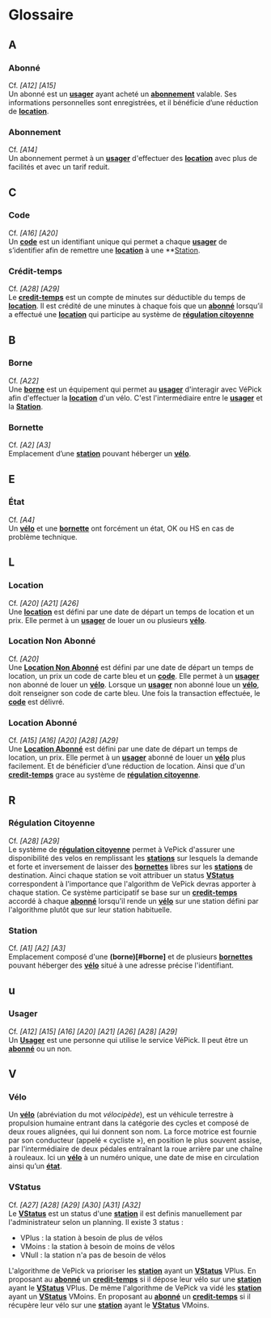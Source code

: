 # Glossaire

## A
### Abonné
Cf. *[A12] [A15]*\
Un abonné est un **[usager](#Usager)** ayant acheté un **[abonnement](#Abonnement)** valable. Ses informations personnelles sont 
enregistrées, et il bénéficie d’une réduction de **[location](#location)**.

### Abonnement
Cf. *[A14]*\
Un abonnement permet à un **[usager](#Usager)** d'effectuer des **[location](#location)** avec plus de facilités et 
avec un tarif reduit.

## C
### Code 
Cf. *[A16] [A20]*\
Un **[code](#Code)** est un identifiant unique qui permet a chaque **[usager](#Usager)** de s’identifier afin de
remettre une **[location](#Location)** à une **[Station](#Station).

### Crédit-temps
Cf. *[A28] [A29]*\
Le **[credit-temps](#Crédit-temps)** est un compte de minutes sur déductible du temps de **[location](#Location)**.
Il est crédité de une minutes à chaque fois que un **[abonné](#Abonné)** lorsqu’il a effectué 
une **[location](#Location)** qui participe au système de **[régulation citoyenne](#régulation-citoyenne)**

## B
### Borne
Cf. *[A22]*\
Une **[borne](#Borne)** est un équipement qui permet au **[usager](#Usager)** d'interagir avec VéPick afin d'effectuer
la **[location](#Location)** d'un vélo. C'est l'intermédiaire entre le **[usager](#Usager)** et la **[Station](#Station)**.

### Bornette
Cf. *[A2] [A3]*\
Emplacement d’une **[station](#Station)** pouvant héberger un **[vélo](#Vélo)**.

## E
### État
Cf. *[A4]*\
Un **[vélo](#Vélo)** et une **[bornette](#bornette)** ont forcément un état, OK ou HS en cas de problème technique.

## L
### Location
Cf. *[A20] [A21] [A26]*\
Une **[location](#location)** est défini par une date de départ un temps de location et un prix. 
Elle permet à un **[usager](#Usager)** de louer un ou plusieurs **[vélo](#Vélo)**.

### Location Non Abonné
Cf. *[A20]*\
Une **[Location Non Abonné](#Location-Non-Abonné)** est défini par une date de départ un temps de location, 
un prix un code de carte bleu et un **[code](#code)**. Elle permet à un **[usager](#Usager)** non abonné
de louer un **[vélo](#Vélo)**. Lorsque un **[usager](#Usager)** non abonné loue un **[vélo](#Vélo)**, doit renseigner
son code de carte bleu. Une fois la transaction effectuée, le **[code](#code)** est délivré.

### Location Abonné
Cf. *[A15] [A16] [A20] [A28] [A29]*\
Une **[Location Abonné](#Location-Abonné)** est défini par une date de départ un temps de location, un prix. 
Elle permet à un **[usager](#Usager)** abonné de louer un **[vélo](#Vélo)** plus facilement. 
Et de bénéficier d’une réduction de location. Ainsi que d'un **[credit-temps](#Crédit-temps)** grace au système de **[régulation citoyenne](#régulation-citoyenne)**.

## R
### Régulation Citoyenne
Cf. *[A28] [A29]*\
Le système de **[régulation citoyenne](#régulation-citoyenne)** permet à VePick d'assurer une disponibilité des velos 
en remplissant les **[stations](#Station)** sur lesquels la demande et forte et inversement de laisser 
des **[bornettes](#bornette)** libres sur les **[stations](#Station)** de destination. Ainci chaque station se voit 
attribuer un status **[VStatus](#VStatus)** correspondent à l'importance que l'algorithm de VePick devras apporter 
à chaque station. Ce système participatif se base sur un **[credit-temps](#Crédit-temps)** accordé à chaque 
**[abonné](#Abonné)** lorsqu'il rende un **[vélo](#Vélo)** sur une station défini par l'algorithme plutôt que 
sur leur station habituelle.

### Station 
Cf. *[A1] [A2] [A3]*\
Emplacement composé d'une **(borne)[#borne]** et de plusieurs **[bornettes](#Bornette)** pouvant héberger 
des **[vélo](#Vélo)** situé à une adresse précise l'identifiant.

## u
### Usager
Cf. *[A12] [A15] [A16] [A20] [A21] [A26] [A28] [A29]*\
Un **[Usager](#Usager)** est une personne qui utilise le service VéPick. Il peut être un **[abonné](#abonné)** ou un non.

## V
### Vélo
Un **[vélo](#Vélo)** (abréviation du mot *vélocipède*), est un véhicule terrestre à propulsion humaine entrant dans 
la catégorie des cycles et composé de deux roues alignées, qui lui donnent son nom. La force motrice est fournie par 
son conducteur (appelé « cycliste »), en position le plus souvent assise, par l'intermédiaire de deux pédales entraînant
la roue arrière par une chaîne à rouleaux. Ici un **[vélo](#Vélo)** à un numéro unique, une date de mise en circulation 
ainsi qu’un **[état](#État)**.

### VStatus
Cf. *[A27] [A28] [A29] [A30] [A31] [A32]*\
Le **[VStatus](#VStatus)** est un status d'une **[station](#Station)** il est definis manuellement par l'administrateur 
selon un planning. Il existe 3 status :
 - VPlus : la station à besoin de plus de vélos
 - VMoins : la station à besoin de moins de vélos
 - VNull : la station n'a pas de besoin de vélos

L'algorithme de VePick va prioriser les **[station](#Station)** ayant un **[VStatus](#VStatus)** VPlus. En proposant au
**[abonné](#Abonné)** un **[credit-temps](#Crédit-temps)** si il dépose leur vélo sur une **[station](#Station)** ayant 
le **[VStatus](#VStatus)** VPlus.
De même l'algorithme de VePick va vidé les **[station](#Station)** ayant un **[VStatus](#VStatus)** VMoins. En proposant
au **[abonné](#Abonné)** un **[credit-temps](#Crédit-temps)** si il récupère leur vélo sur une **[station](#Station)** 
ayant le **[VStatus](#VStatus)** VMoins.
